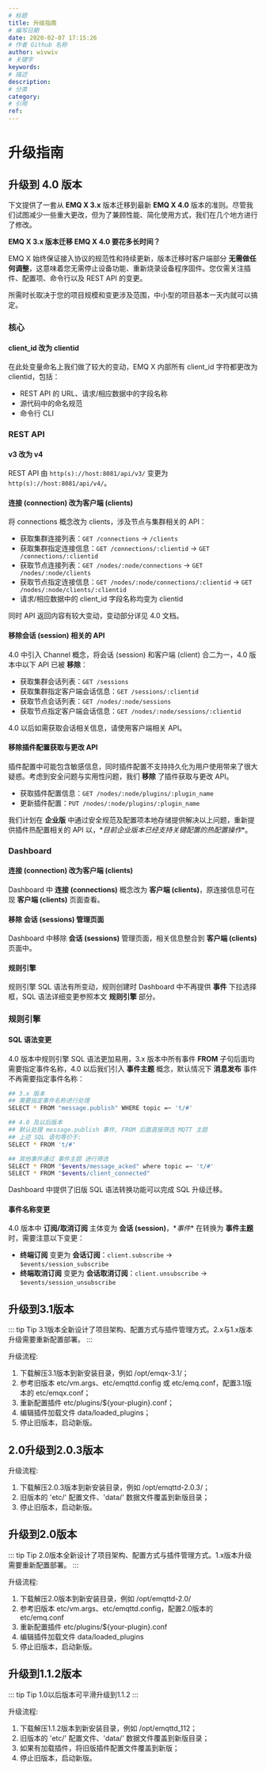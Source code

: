 ```yaml
---
# 标题
title: 升级指南
# 编写日期
date: 2020-02-07 17:15:26
# 作者 Github 名称
author: wivwiv
# 关键字
keywords:
# 描述
description:
# 分类
category: 
# 引用
ref:
---
```


# 升级指南

## 升级到 4.0 版本

下文提供了一套从 **EMQ X 3.x** 版本迁移到最新 **EMQ X 4.0**
版本的准则。尽管我们试图减少一些重大更改，但为了兼顾性能、简化使用方式，我们在几个地方进行了修改。

**EMQ X 3.x 版本迁移 EMQ X 4.0 要花多长时间？**

EMQ X 始终保证接入协议的规范性和持续更新，版本迁移时客户端部分
**无需做任何调整**，这意味着您无需停止设备功能、重新烧录设备程序固件。您仅需关注插件、配置项、命令行以及
REST API 的变更。

所需时长取决于您的项目规模和变更涉及范围，中小型的项目基本一天内就可以搞定。

### 核心

#### client\_id 改为 clientid

在此处变量命名上我们做了较大的变动，EMQ X 内部所有 client\_id 字符都更改为 clientid，包括：

  - REST API 的 URL、请求/相应数据中的字段名称
  - 源代码中的命名规范
  - 命令行 CLI

### REST API

#### v3 改为 v4

REST API 由 `http(s)://host:8081/api/v3/` 变更为
`http(s)://host:8081/api/v4/`。

#### 连接 (connection) 改为客户端 (clients)

将 connections 概念改为 clients，涉及节点与集群相关的 API：

  - 获取集群连接列表：`GET /connections` -\> `/clients`
  - 获取集群指定连接信息：`GET /connections/:clientid` -\> `GET
    /connections/:clientid`
  - 获取节点连接列表：`GET /nodes/:node/connections` -\> `GET
    /nodes/:node/clients`
  - 获取节点指定连接信息：`GET /nodes/:node/connections/:clientid` -\> `GET
    /nodes/:node/clients/:clientid`
  - 请求/相应数据中的 client\_id 字段名称均变为 clientid

同时 API 返回内容有较大变动，变动部分详见 4.0 文档。

#### 移除会话 (session) 相关的 API

4.0 中引入 Channel 概念，将会话 (session) 和客户端 (client) 合二为一，4.0 版本中以下 API 已被
**移除**：

  - 获取集群会话列表：`GET /sessions`
  - 获取集群指定客户端会话信息：`GET /sessions/:clientid`
  - 获取节点会话列表：`GET /nodes/:node/sessions`
  - 获取节点指定客户端会话信息：`GET /nodes/:node/sessions/:clientid`

4.0 以后如需获取会话相关信息，请使用客户端相关 API。

#### 移除插件配置获取与更改 API

插件配置中可能包含敏感信息，同时插件配置不支持持久化为用户使用带来了很大疑惑。考虑到安全问题与实用性问题，我们 **移除** 了插件获取与更改
API。

  - 获取插件配置信息：`GET /nodes/:node/plugins/:plugin_name`
  - 更新插件配置：`PUT /nodes/:node/plugins/:plugin_name`

我们计划在 **企业版** 中通过安全规范及配置项本地存储提供解决以上问题，重新提供插件热配置相关的 API
以，\**目前企业版本已经支持关键配置的热配置操作*\*。

### Dashboard

#### 连接 (connection) 改为客户端 (clients)

Dashboard 中 **连接 (connections)** 概念改为 **客户端 (clients)**，原连接信息可在现 **客户端
(clients)** 页面查看。

#### 移除 **会话 (sessions)** 管理页面

Dashboard 中移除 **会话 (sessions)** 管理页面，相关信息整合到 **客户端 (clients)** 页面中。

#### 规则引擎

规则引擎 SQL 语法有所变动，规则创建时 Dashboard 中不再提供 **事件** 下拉选择框，SQL 语法详细变更参照本文
**规则引擎** 部分。

### 规则引擎

#### SQL 语法变更

4.0 版本中规则引擎 SQL 语法更加易用，3.x 版本中所有事件 **FROM** 子句后面均需要指定事件名称，4.0 以后我们引入
**事件主题** 概念，默认情况下 **消息发布** 事件不再需要指定事件名称：

```bash 
## 3.x 版本
## 需要指定事件名称进行处理
SELECT * FROM "message.publish" WHERE topic =~ 't/#'

## 4.0 及以后版本
## 默认处理 message.publish 事件, FROM 后面直接筛选 MQTT 主题
## 上述 SQL 语句等价于:
SELECT * FROM 't/#'

## 其他事件通过 事件主题 进行筛选
SELECT * FROM "$events/message_acked" where topic =~ 't/#'
SELECT * FROM "$events/client_connected"
```

Dashboard 中提供了旧版 SQL 语法转换功能可以完成 SQL 升级迁移。

#### 事件名称变更

4.0 版本中 **订阅/取消订阅** 主体变为 **会话 (session)**，\**事件*\* 在转换为 **事件主题**
时，需要注意以下变更：

  - **终端订阅** 变更为 **会话订阅**：`client.subscribe` -\>
    `$events/session_subscribe`
  - **终端取消订阅** 变更为 **会话取消订阅**：`client.unsubscribe` -\>
    `$events/session_unsubscribe`



## 升级到3.1版本

::: tip Tip
3.1版本全新设计了项目架构、配置方式与插件管理方式。2.x与1.x版本升级需要重新配置部署。
:::

升级流程:

1.  下载解压3.1版本到新安装目录，例如 /opt/emqx-3.1/；
2.  参考旧版本 etc/vm.args、etc/emqttd.config 或 etc/emq.conf，配置3.1版本的
    etc/emqx.conf；
3.  重新配置插件 etc/plugins/${your-plugin}.conf；
4.  编辑插件加载文件 data/loaded\_plugins；
5.  停止旧版本，启动新版。

## 2.0升级到2.0.3版本

升级流程:

1.  下载解压2.0.3版本到新安装目录，例如 /opt/emqttd-2.0.3/；
2.  旧版本的 'etc/' 配置文件、'data/' 数据文件覆盖到新版目录；
3.  停止旧版本，启动新版。

## 升级到2.0版本

::: tip Tip
2.0版本全新设计了项目架构、配置方式与插件管理方式。1.x版本升级需要重新配置部署。
:::


升级流程:

1.  下载解压2.0版本到新安装目录，例如 /opt/emqttd-2.0/
2.  参考旧版本 etc/vm.args、etc/emqttd.config，配置2.0版本的 etc/emq.conf
3.  重新配置插件 etc/plugins/${your-plugin}.conf
4.  编辑插件加载文件 data/loaded\_plugins
5.  停止旧版本，启动新版。

## 升级到1.1.2版本

::: tip Tip
1.0以后版本可平滑升级到1.1.2
:::


升级流程:

1.  下载解压1.1.2版本到新安装目录，例如 /opt/emqttd\_112；
2.  旧版本的 'etc/' 配置文件、'data/' 数据文件覆盖到新版目录；
3.  如果有加载插件，将旧版插件配置文件覆盖到新版；
4.  停止旧版本，启动新版。

